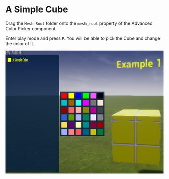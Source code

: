 # A Simple Cube

Drag the `Mesh Root` folder onto the `mesh_root` property of the Advanced Color Picker component.

Enter play mode and press `P`.  You will be able to pick the Cube and change the color of it.

![](../images/example_1.png)

